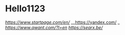 # Hello1123
_https://www.startpage.com/en/_
__https://yandex.com/
_
_https://www.qwant.com/?l=en_
_https://searx.be/_
